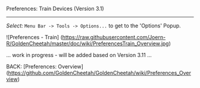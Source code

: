 Preferences: Train Devices (Version 3.1)
***

_Select:_ `Menu Bar -> Tools -> Options...` to get to the 'Options' Popup.

![Preferences - Train] (https://raw.githubusercontent.com/Joern-R/GoldenCheetah/master/doc/wiki/PreferencesTrain_Overview.jpg)

... work in progress - will be added based on Version 3.11 ...


BACK: [Preferences: Overview] (https://github.com/GoldenCheetah/GoldenCheetah/wiki/Preferences_Overview)
